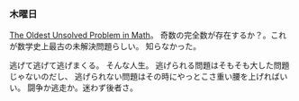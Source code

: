 ### 木曜日

[The Oldest Unsolved Problem in Math](https://www.youtube.com/watch?v=Zrv1EDIqHkY)。
奇数の完全数が存在するか？。これが数学史上最古の未解決問題らしい。
知らなかった。

逃げて逃げて逃げまくる。
そんな人生。
逃げられる問題はそもそも大した問題じゃないのだし、
逃げられない問題はその時にやっとこさ重い腰を上げればいい。
闘争か逃走か。迷わず後者さ。